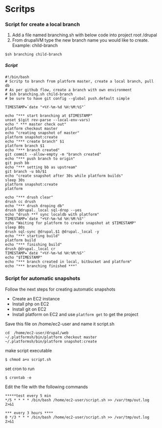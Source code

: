 # Scritps

### Script for create a local branch

1. Add a file named branching.sh with below code into project root /drupal
2. From drupalVM type the new branch name you would like to create. Example: child-branch

```
$sh branching child-branch
```

##### Script

    #!/bin/bash
    # Scritp to branch from platform master, create a local branch, pull db
    # As per github flow, create a branch with own environment
    # $sh branching.sh child-branch
    # be sure to have git config --global push.default simple

    TIMESTAMP=`date "+%Y-%m-%d %H:%M:%S"`

    echo "*** start branching at $TIMESTAMP"
    unset $(git rev-parse --local-env-vars)
    echo " *** master check out"
    platform checkout master
    echo "creating snapshot of master"
    platform snapshot:create
    echo "*** create branch" $1
    platform branch $1
    echo "*** branch created" 
    git commit --allow-empty -m "branch created"
    echo "*** push branch to origin"
    git push bb
    echo "*** setting bb as upstream"
    git branch -u bb/$1
    echo "create snapshot after 30s while platform builds"
    sleep 30s
    platform snapshot:create
    platform

    echo "*** drush clear"
    drush cc drush 
    echo "*** drush droping db"
    drush @drupal._local sql-drop --yes
    echo "drush *** sync localdb with platform"
    TIMESTAMP=`date "+%Y-%m-%d %H:%M:%S"`
    echo "Waiting for platform to create snapshot at $TIMESTAMP"
    sleep 80s
    drush sql-sync @drupal.$1 @drupal._local -y
    echo "*** starting build"
    platform build
    echo "*** finishing build"
    drush @drupal._local cr
    TIMESTAMP=`date "+%Y-%m-%d %H:%M:%S"`
    echo "$TIMESTAMP"
    echo "*** branch created in local, bitbucket and platform"
    echo "*** branching finished ***"

### Script for automatic snapshots

Follow the next steps for creating automatic snapshots

* Create an EC2 instance
* Install php on EC2
* Install git on EC2
* Install platform on EC2 and use `platform get` to get the project

Save this file on /home/ec2-user and name it script.sh

```
cd  /home/ec2-user/drupal/web
~/.platformsh/bin/platform checkout master
~/.platformsh/bin/platform snapshot:create
```

make script executable

```
$ chmod a+x script.sh
```

set cron to run

```
$ crontab -e
```

Edit the file with the following commands

```
*****test every 5 min
*/5 * * * * /bin/bash /home/ec2-user/script.sh >> /var/tmp/out.log 2>&1

*** every 3 hours ****
0 */3 * * * /bin/bash /home/ec2-user/script.sh >> /var/tmp/out.log 2>&1
```



